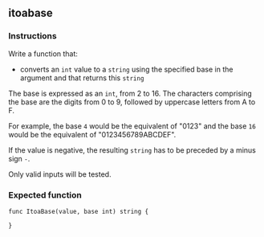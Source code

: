 ## itoabase
### Instructions
Write a function that:

 * converts an `int` value to a `string` using the specified base in the argument
   and that returns this `string`
   
The base is expressed as an `int`, from 2 to 16. The characters comprising the base are the digits from 0 to 9, followed by uppercase letters from A to F.

For example, the base `4` would be the equivalent of "0123" and the base `16` would be the equivalent of "0123456789ABCDEF".

If the value is negative, the resulting `string` has to be preceded by a minus sign `-`.

Only valid inputs will be tested.

### Expected function
```
func ItoaBase(value, base int) string {

}
```